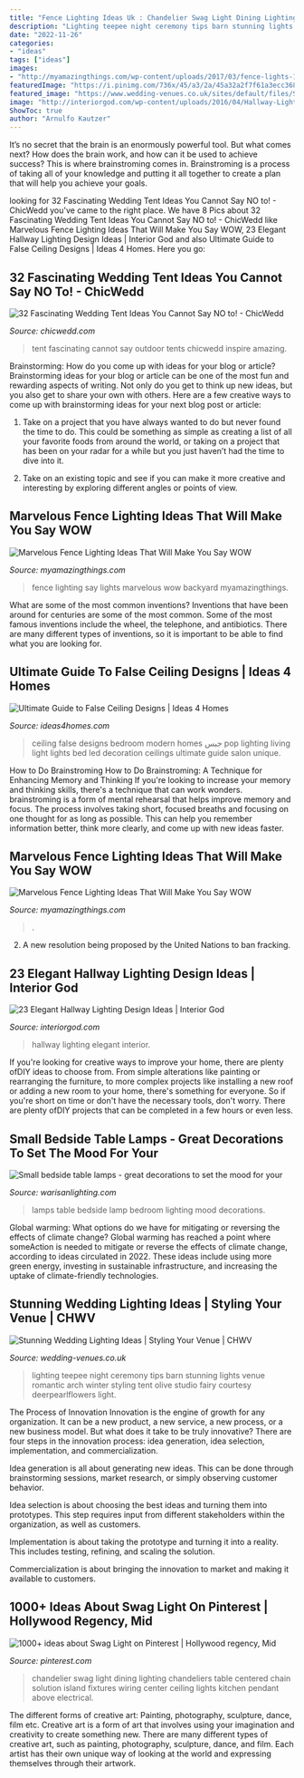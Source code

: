 ```yaml
---
title: "Fence Lighting Ideas Uk : Chandelier Swag Light Dining Lighting Chandeliers Table Centered Chain Solution Island Fixtures Wiring Center Ceiling Lights Kitchen Pendant Above Electrical"
description: "Lighting teepee night ceremony tips barn stunning lights venue romantic arch winter styling tent olive studio fairy courtesy deerpearlflowers light"
date: "2022-11-26"
categories:
- "ideas"
tags: ["ideas"]
images:
- "http://myamazingthings.com/wp-content/uploads/2017/03/fence-lights-1.jpg"
featuredImage: "https://i.pinimg.com/736x/45/a3/2a/45a32a2f7f61a3ecc368652e0925631d--swag-light-hollywood-regency.jpg"
featured_image: "https://www.wedding-venues.co.uk/sites/default/files/Stunning-Wedding-Lighting-Ideas-olivestudio.jpg"
image: "http://interiorgod.com/wp-content/uploads/2016/04/Hallway-Lighting-design.jpg"
ShowToc: true
author: "Arnulfo Kautzer"
---
```



It’s no secret that the brain is an enormously powerful tool. But what comes next? How does the brain work, and how can it be used to achieve success? This is where brainstroming comes in. Brainstroming is a process of taking all of your knowledge and putting it all together to create a plan that will help you achieve your goals.

	

		
looking for 32 Fascinating Wedding Tent Ideas You Cannot Say NO to! - ChicWedd you've came to the right place. We have 8 Pics about 32 Fascinating Wedding Tent Ideas You Cannot Say NO to! - ChicWedd like Marvelous Fence Lighting Ideas That Will Make You Say WOW, 23 Elegant Hallway Lighting Design Ideas | Interior God and also Ultimate Guide to False Ceiling Designs | Ideas 4 Homes. Here you go:
		
    
## 32 Fascinating Wedding Tent Ideas You Cannot Say NO To! - ChicWedd

<img loading=lazy src="https://chicwedd.com/wp-content/uploads/2019/12/Fascinating-Wedding-Tent-Ideas-You-Cannot-Say-NO-to-1591378994804214339.jpg" onerror="this.onerror=null;this.src='https://tse3.mm.bing.net/th?id=OIP.ntTo-bW9kstTccavT0ITkwHaLH&amp;pid=15.1';" alt="32 Fascinating Wedding Tent Ideas You Cannot Say NO to! - ChicWedd">

_Source: chicwedd.com_

>tent fascinating cannot say outdoor tents chicwedd inspire amazing. 

	

Brainstorming: How do you come up with ideas for your blog or article?
Brainstorming ideas for your blog or article can be one of the most fun and rewarding aspects of writing. Not only do you get to think up new ideas, but you also get to share your own with others. Here are a few creative ways to come up with brainstorming ideas for your next blog post or article:
1. Take on a project that you have always wanted to do but never found the time to do. This could be something as simple as creating a list of all your favorite foods from around the world, or taking on a project that has been on your radar for a while but you just haven’t had the time to dive into it.

2. Take on an existing topic and see if you can make it more creative and interesting by exploring different angles or points of view.

    
## Marvelous Fence Lighting Ideas That Will Make You Say WOW

<img loading=lazy src="http://myamazingthings.com/wp-content/uploads/2017/03/fence-lights-1.jpg" onerror="this.onerror=null;this.src='https://tse2.mm.bing.net/th?id=OIP.uwJA5zWGOsh5eRccbw1lmgHaD3&amp;pid=15.1';" alt="Marvelous Fence Lighting Ideas That Will Make You Say WOW">

_Source: myamazingthings.com_

>fence lighting say lights marvelous wow backyard myamazingthings. 

	

What are some of the most common inventions?
Inventions that have been around for centuries are some of the most common. Some of the most famous inventions include the wheel, the telephone, and antibiotics. There are many different types of inventions, so it is important to be able to find what you are looking for.

    
## Ultimate Guide To False Ceiling Designs | Ideas 4 Homes

<img loading=lazy src="http://www.ideas4homes.com/wp-content/uploads/2015/09/Innovative-False-Ceiling-Designs-for-Modern-Bedroom-with-Oak-Bed-and-White-Bedding-near-Teak-Desk.jpg" onerror="this.onerror=null;this.src='https://tse3.mm.bing.net/th?id=OIP.BjxsyQj4x5hVqiq2AUp0KAHaFe&amp;pid=15.1';" alt="Ultimate Guide to False Ceiling Designs | Ideas 4 Homes">

_Source: ideas4homes.com_

>ceiling false designs bedroom modern homes جبس pop lighting living light lights bed led decoration ceilings ultimate guide salon unique. 

	

How to Do Brainstroming
How to Do Brainstroming: A Technique for Enhancing Memory and Thinking
If you're looking to increase your memory and thinking skills, there's a technique that can work wonders. brainstroming is a form of mental rehearsal that helps improve memory and focus. The process involves taking short, focused breaths and focusing on one thought for as long as possible. This can help you remember information better, think more clearly, and come up with new ideas faster.

    
## Marvelous Fence Lighting Ideas That Will Make You Say WOW

<img loading=lazy src="https://myamazingthings.com/wp-content/uploads/2017/03/fence-panel.jpg" onerror="this.onerror=null;this.src='https://tse3.mm.bing.net/th?id=OIP.QCLqUFfRgzxGGZzpMawc5wHaHa&amp;pid=15.1';" alt="Marvelous Fence Lighting Ideas That Will Make You Say WOW">

_Source: myamazingthings.com_

>. 

	

2. A new resolution being proposed by the United Nations to ban fracking.

    
## 23 Elegant Hallway Lighting Design Ideas | Interior God

<img loading=lazy src="http://interiorgod.com/wp-content/uploads/2016/04/Hallway-Lighting-design.jpg" onerror="this.onerror=null;this.src='https://tse1.mm.bing.net/th?id=OIP.FctDTXTeErrcy81jsQ6IyAHaJ4&amp;pid=15.1';" alt="23 Elegant Hallway Lighting Design Ideas | Interior God">

_Source: interiorgod.com_

>hallway lighting elegant interior. 

	

If you're looking for creative ways to improve your home, there are plenty ofDIY ideas to choose from. From simple alterations like painting or rearranging the furniture, to more complex projects like installing a new roof or adding a new room to your home, there's something for everyone. So if you're short on time or don't have the necessary tools, don't worry. There are plenty ofDIY projects that can be completed in a few hours or even less.

    
## Small Bedside Table Lamps - Great Decorations To Set The Mood For Your

<img loading=lazy src="http://warisanlighting.com/wp-content/uploads/parser/small-bedside-table-lamps-9.jpg" onerror="this.onerror=null;this.src='https://tse3.mm.bing.net/th?id=OIP.27RZPWzgKBFKsdY6gAFreAHaLd&amp;pid=15.1';" alt="Small bedside table lamps - great decorations to set the mood for your">

_Source: warisanlighting.com_

>lamps table bedside lamp bedroom lighting mood decorations. 

	

Global warming: What options do we have for mitigating or reversing the effects of climate change?
Global warming has reached a point where someAction is needed to mitigate or reverse the effects of climate change, according to ideas circulated in 2022. These ideas include using more green energy, investing in sustainable infrastructure, and increasing the uptake of climate-friendly technologies.

    
## Stunning Wedding Lighting Ideas | Styling Your Venue | CHWV

<img loading=lazy src="https://www.wedding-venues.co.uk/sites/default/files/Stunning-Wedding-Lighting-Ideas-olivestudio.jpg" onerror="this.onerror=null;this.src='https://tse1.mm.bing.net/th?id=OIP.juqMqY62ZzVhwhVfNubxUwDMEy&amp;pid=15.1';" alt="Stunning Wedding Lighting Ideas | Styling Your Venue | CHWV">

_Source: wedding-venues.co.uk_

>lighting teepee night ceremony tips barn stunning lights venue romantic arch winter styling tent olive studio fairy courtesy deerpearlflowers light. 

	

The Process of Innovation
Innovation is the engine of growth for any organization. It can be a new product, a new service, a new process, or a new business model. But what does it take to be truly innovative?
There are four steps in the innovation process: idea generation, idea selection, implementation, and commercialization.

Idea generation is all about generating new ideas. This can be done through brainstorming sessions, market research, or simply observing customer behavior.

Idea selection is about choosing the best ideas and turning them into prototypes. This step requires input from different stakeholders within the organization, as well as customers.

Implementation is about taking the prototype and turning it into a reality. This includes testing, refining, and scaling the solution.

Commercialization is about bringing the innovation to market and making it available to customers.

    
## 1000+ Ideas About Swag Light On Pinterest | Hollywood Regency, Mid

<img loading=lazy src="https://i.pinimg.com/736x/45/a3/2a/45a32a2f7f61a3ecc368652e0925631d--swag-light-hollywood-regency.jpg" onerror="this.onerror=null;this.src='https://tse4.mm.bing.net/th?id=OIP.MIvDqPdSWkcwBokOF5xXWADYEg&amp;pid=15.1';" alt="1000+ ideas about Swag Light on Pinterest | Hollywood regency, Mid">

_Source: pinterest.com_

>chandelier swag light dining lighting chandeliers table centered chain solution island fixtures wiring center ceiling lights kitchen pendant above electrical. 

	

The different forms of creative art: Painting, photography, sculpture, dance, film etc.
Creative art is a form of art that involves using your imagination and creativity to create something new. There are many different types of creative art, such as painting, photography, sculpture, dance, and film. Each artist has their own unique way of looking at the world and expressing themselves through their artwork.

